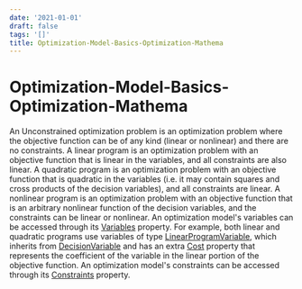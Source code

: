 ```yaml
---
date: '2021-01-01'
draft: false
tags: '[]'
title: Optimization-Model-Basics-Optimization-Mathema
---
```


# Optimization-Model-Basics-Optimization-Mathema

An Unconstrained optimization problem is an optimization problem where the objective function can be of any kind (linear or nonlinear) and there are no constraints.
A linear program is an optimization problem with an objective function that is linear in the variables, and all constraints are also linear.
A quadratic program is an optimization problem with an objective function that is quadratic in the variables (i.e. it may contain squares and cross products of the decision variables), and all constraints are linear.
A nonlinear program is an optimization problem with an objective function that is an arbitrary nonlinear function of the decision variables, and the constraints can be linear or nonlinear.
An optimization model's variables can be accessed through its [Variables](https://www.extremeoptimization.com/Documentation/Reference/Extreme.Mathematics.Optimization.OptimizationModel.Variables.aspx) property.
For example, both linear and quadratic programs use variables of type [LinearProgramVariable](https://www.extremeoptimization.com/Documentation/Reference/Extreme.Mathematics.Optimization.LinearProgramVariable.aspx), which inherits from [DecisionVariable](https://www.extremeoptimization.com/Documentation/Reference/Extreme.Mathematics.Optimization.DecisionVariable.aspx) and has an extra [Cost](https://www.extremeoptimization.com/Documentation/Reference/Extreme.Mathematics.Optimization.LinearProgramVariable.Cost.aspx) property that represents the coefficient of the variable in the linear portion of the objective function.
An optimization model's constraints can be accessed through its [Constraints](https://www.extremeoptimization.com/Documentation/Reference/Extreme.Mathematics.Optimization.OptimizationModel.Constraints.aspx) property.
